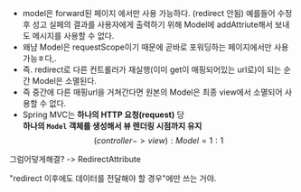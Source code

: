 - model은 forward된 페이지 에서만 사용 가능하다. (redirect 안됨) 예를들어 수정후 성고 실페의 결과를 사용자에게 출력하기 위해 Model에 addAttriute해서 보내도 메시지를 사용할 수 없다. 
- 왜냠 Model은 requestScope이기 때문에 곧바로 포워딩하는 페이지에서만 사용 가능ㅎ다,. 
- 즉. redirect로 다른 컨트롤러가 재실행(이미 get이 매핑되어있는 url로)이 되는 순간 Model은 소멸된다.
- 즉 중간에 다른 매핑url을 거쳐간다면 원본의 Model은 최종 view에서 소멸되어 사용할 수 없다.
- Spring MVC는 **하나의 HTTP 요청(request)** 당  
**하나의 `Model` 객체를 생성해서 뷰 렌더링 시점까지 유지** 
$$
(controller -> view) : Model = 1:1
$$


그럼어덯게해결? -> RedirectAttribute


"redirect 이후에도 데이터를 전달해야 할 경우"에만 쓰는 거야.








